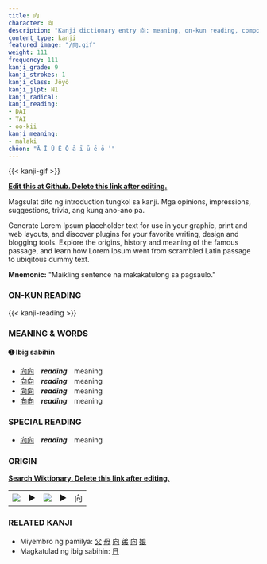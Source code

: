 ```yaml
---
title: 向
character: 向
description: "Kanji dictionary entry 向: meaning, on-kun reading, compounds, origin, related kanji"
content_type: kanji
featured_image: "/向.gif"
weight: 111
frequency: 111
kanji_grade: 9
kanji_strokes: 1
kanji_class: Jōyō
kanji_jlpt: N1
kanji_radical: 
kanji_reading: 
- DAI
- TAI
- oo-kii
kanji_meaning:
- malaki
chōon: "Ā Ī Ū Ē Ō ā ī ū ē ō ’"
---
```

[//]: # (Don't edit the line below. Kanji animated GIF code is automatically generated.)
{{< kanji-gif >}}

[//]: # (Edit below this line.)

**[Edit this at Github. Delete this link after editing.](https://github.com/tim0g/tim/tree/main/content/kanji/向/index.md)**

Magsulat dito ng introduction tungkol sa kanji. Mga opinions, impressions, suggestions, trivia, ang kung ano-ano pa.

Generate Lorem Ipsum placeholder text for use in your graphic, print and web layouts, and discover plugins for your favorite writing, design and blogging tools. Explore the origins, history and meaning of the famous passage, and learn how Lorem Ipsum went from scrambled Latin passage to ubiqitous dummy text.
 
**Mnemonic:** "Maikling sentence na makakatulong sa pagsaulo."

### ON-KUN READING

[//]: # (Don't edit the line below. ON-KUN READING code is automatically generated.)
{{< kanji-reading >}}

### MEANING & WORDS

#### ➊ **Ibig sabihin**
  - [向](../向)[向](../向)　***reading***　meaning
  - [向](../向)[向](../向)　***reading***　meaning
  - [向](../向)[向](../向)　***reading***　meaning
  - [向](../向)[向](../向)　***reading***　meaning

### SPECIAL READING
  - [向](../向)[向](../向)　***reading***　meaning

### ORIGIN

**[Search Wiktionary. Delete this link after editing.](https://wiktionary.org/wiki/向)**
<table class="kanji-table"><tr><td>
<img src="60px-向-bronze.svg.png">
</td><td>▶</td><td>
<img src="60px-向-oracle.svg.png">
</td><td>▶</td>
<td class="kanji-origin">向</td>
</tr></table>

### RELATED KANJI
- Miyembro ng pamilya: [父](../父) [母](../母) [向](../向) [弟](../弟) [向](../向) [娘](../娘)
- Magkatulad ng ibig sabihin: [日](../日)

